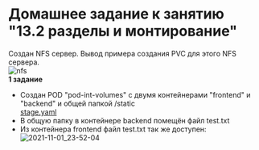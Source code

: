 # Домашнее задание к занятию "13.2 разделы и монтирование"   
Создан NFS сервер. Вывод примера создания PVC для этого NFS сервера.   
![nfs](https://user-images.githubusercontent.com/78191008/139725720-de218ed4-cd8a-4de9-9e33-87d42d2dbfc3.png)   
__1 задание__   
- Создан POD "pod-int-volumes" с двумя контейнерами "frontend" и "backend" и общей папкой /static   
  [stage.yaml](https://github.com/Kostromin-Mixa/13-kubernetes-config-02-mounts/blob/main/stage.yaml)   
- В общую папку в контейнере backend помещён файл test.txt   
- Из контейнера frontend файл test.txt так же доступен:   
![2021-11-01_23-52-04](https://user-images.githubusercontent.com/78191008/139729254-facbac01-84f3-40a0-a1db-c39aafc1875f.png)
